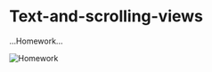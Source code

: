 # Text-and-scrolling-views

...Homework...

![Homework](https://user-images.githubusercontent.com/47654208/111636270-6c2ab000-8820-11eb-9540-7e999b61a2d8.gif)
